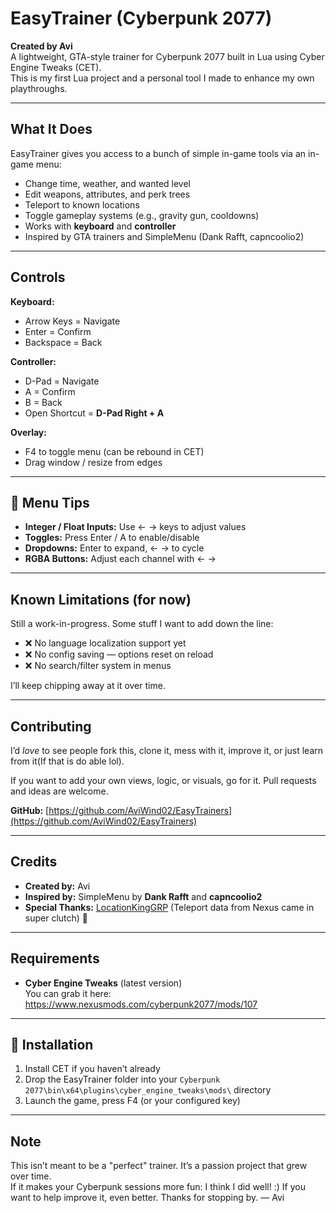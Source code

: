 # EasyTrainer (Cyberpunk 2077)

**Created by Avi**  
A lightweight, GTA-style trainer for Cyberpunk 2077 built in Lua using Cyber Engine Tweaks (CET).  
This is my first Lua project and a personal tool I made to enhance my own playthroughs.

---

## What It Does

EasyTrainer gives you access to a bunch of simple in-game tools via an in-game menu:

- Change time, weather, and wanted level
- Edit weapons, attributes, and perk trees
- Teleport to known locations
- Toggle gameplay systems (e.g., gravity gun, cooldowns)
- Works with **keyboard** and **controller**
- Inspired by GTA trainers and SimpleMenu (Dank Rafft, capncoolio2)

---

## Controls

**Keyboard:**
- Arrow Keys = Navigate  
- Enter = Confirm  
- Backspace = Back

**Controller:**
- D-Pad = Navigate  
- A = Confirm  
- B = Back  
- Open Shortcut = **D-Pad Right + A**

**Overlay:**
- F4 to toggle menu (can be rebound in CET)  
- Drag window / resize from edges

---

## 🧠 Menu Tips

- **Integer / Float Inputs:** Use ← → keys to adjust values
- **Toggles:** Press Enter / A to enable/disable
- **Dropdowns:** Enter to expand, ← → to cycle
- **RGBA Buttons:** Adjust each channel with ← →

---

## Known Limitations (for now)

Still a work-in-progress. Some stuff I want to add down the line:

- ❌ No language localization support yet
- ❌ No config saving — options reset on reload
- ❌ No search/filter system in menus

I’ll keep chipping away at it over time.

---

##  Contributing

I’d *love* to see people fork this, clone it, mess with it, improve it, or just learn from it(If that is do able lol).

If you want to add your own views, logic, or visuals, go for it. Pull requests and ideas are welcome.

**GitHub:** [https://github.com/AviWind02/EasyTrainers](https://github.com/AviWind02/EasyTrainers)

---

## Credits

- **Created by:** Avi  
- **Inspired by:** SimpleMenu by **Dank Rafft** and **capncoolio2**  
- **Special Thanks:** [LocationKingGRP](https://www.nexusmods.com/cyberpunk2077/mods/3553) (Teleport data from Nexus came in super clutch) 🙏 

---

## Requirements

- **Cyber Engine Tweaks** (latest version)  
  You can grab it here: https://www.nexusmods.com/cyberpunk2077/mods/107

---

## 📁 Installation

1. Install CET if you haven’t already
2. Drop the EasyTrainer folder into your `Cyberpunk 2077\bin\x64\plugins\cyber_engine_tweaks\mods\` directory
3. Launch the game, press F4 (or your configured key)

---

## Note
This isn’t meant to be a "perfect" trainer. It’s a passion project that grew over time.  
If it makes your Cyberpunk sessions more fun: I think I did well! :) 
If you want to help improve it, even better.
Thanks for stopping by.
— Avi
